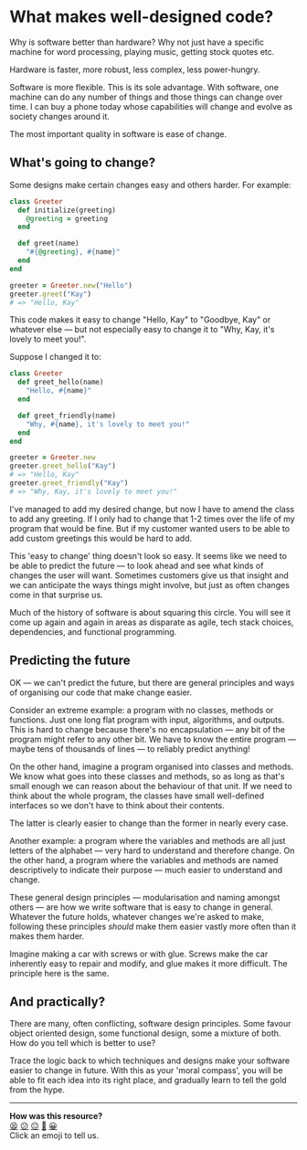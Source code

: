 # What makes well-designed code?
Why is software better than hardware? Why not just have a specific machine for word processing, playing music, getting stock quotes etc.

Hardware is faster, more robust, less complex, less power-hungry.

Software is more flexible. This is its sole advantage. With software, one machine can do any number of things and those things can change over time. I can buy a phone today whose capabilities will change and evolve as society changes around it.

The most important quality in software is ease of change.

## What's going to change?
Some designs make certain changes easy and others harder. For example:

```ruby
class Greeter
  def initialize(greeting)
    @greeting = greeting
  end

  def greet(name)
    "#{@greeting}, #{name}"
  end
end

greeter = Greeter.new("Hello")
greeter.greet("Kay")
# => "Hello, Kay"
```

This code makes it easy to change "Hello, Kay" to "Goodbye, Kay" or whatever else — but not especially easy to change it to "Why, Kay, it's lovely to meet you!".

Suppose I changed it to:

```ruby
class Greeter
  def greet_hello(name)
    "Hello, #{name}"
  end

  def greet_friendly(name)
    "Why, #{name}, it's lovely to meet you!"
  end
end

greeter = Greeter.new
greeter.greet_hello("Kay")
# => "Hello, Kay"
greeter.greet_friendly("Kay")
# => "Why, Kay, it's lovely to meet you!"
```

I've managed to add my desired change, but now I have to amend the class to add any greeting. If I only had to change that 1-2 times over the life of my program that would be fine. But if my customer wanted users to be able to add custom greetings this would be hard to add.

This 'easy to change' thing doesn't look so easy. It seems like we need to be able to predict the future — to look ahead and see what kinds of changes the user will want. Sometimes customers give us that insight and we can anticipate the ways things might involve, but just as often changes come in that surprise us.

Much of the history of software is about squaring this circle. You will see it come up again and again in areas as disparate as agile, tech stack choices, dependencies, and functional programming.

## Predicting the future
OK — we can't predict the future, but there are general principles and ways of organising our code that make change easier.

Consider an extreme example: a program with no classes, methods or functions. Just one long flat program with input, algorithms, and outputs. This is hard to change because there's no encapsulation — any bit of the program might refer to any other bit. We have to know the entire program — maybe tens of thousands of lines — to reliably predict anything!

On the other hand, imagine a program organised into classes and methods. We know what goes into these classes and methods, so as long as that's small enough we can reason about the behaviour of that unit. If we need to think about the whole program, the classes have small well-defined interfaces so we don't have to think about their contents.

The latter is clearly easier to change than the former in nearly every case.

Another example: a program where the variables and methods are all just letters of the alphabet — very hard to understand and therefore change. On the other hand, a program where the variables and methods are named descriptively to indicate their purpose — much easier to understand and change.

These general design principles — modularisation and naming amongst others — are how we write software that is easy to change in general. Whatever the future holds, whatever changes we're asked to make, following these principles *should* make them easier vastly more often than it makes them harder.

Imagine making a car with screws or with glue. Screws make the car inherently easy to repair and modify, and glue makes it more difficult. The principle here is the same.

## And practically?
There are many, often conflicting, software design principles. Some favour object oriented design, some functional design, some a mixture of both. How do you tell which is better to use?

Trace the logic back to which techniques and designs make your software easier to change in future. With this as your 'moral compass', you will be able to fit each idea into its right place, and gradually learn to tell the gold from the hype.

<!-- BEGIN GENERATED SECTION DO NOT EDIT -->

---

**How was this resource?**  
[😫](https://airtable.com/shrUJ3t7KLMqVRFKR?prefill_Repository=course&prefill_File=pills/what_makes_well_designed_code.md&prefill_Sentiment=😫) [😕](https://airtable.com/shrUJ3t7KLMqVRFKR?prefill_Repository=course&prefill_File=pills/what_makes_well_designed_code.md&prefill_Sentiment=😕) [😐](https://airtable.com/shrUJ3t7KLMqVRFKR?prefill_Repository=course&prefill_File=pills/what_makes_well_designed_code.md&prefill_Sentiment=😐) [🙂](https://airtable.com/shrUJ3t7KLMqVRFKR?prefill_Repository=course&prefill_File=pills/what_makes_well_designed_code.md&prefill_Sentiment=🙂) [😀](https://airtable.com/shrUJ3t7KLMqVRFKR?prefill_Repository=course&prefill_File=pills/what_makes_well_designed_code.md&prefill_Sentiment=😀)  
Click an emoji to tell us.

<!-- END GENERATED SECTION DO NOT EDIT -->
